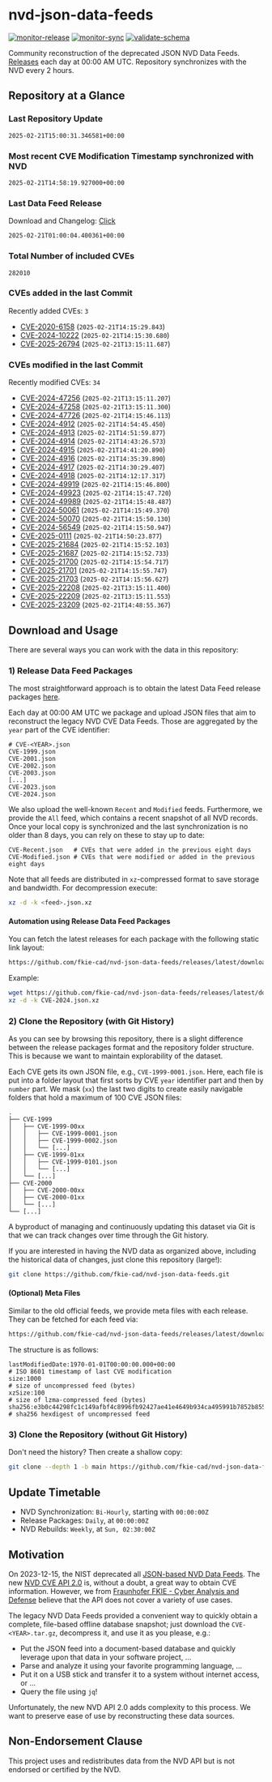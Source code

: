 # nvd-json-data-feeds

[![monitor-release](https://github.com/fkie-cad/nvd-json-data-feeds/actions/workflows/monitor_release.yml/badge.svg)](https://github.com/fkie-cad/nvd-json-data-feeds/actions/workflows/monitor_release.yml)
[![monitor-sync](https://github.com/fkie-cad/nvd-json-data-feeds/actions/workflows/monitor_sync.yml/badge.svg)](https://github.com/fkie-cad/nvd-json-data-feeds/actions/workflows/monitor_sync.yml)
[![validate-schema](https://github.com/fkie-cad/nvd-json-data-feeds/actions/workflows/validate_schema.yml/badge.svg)](https://github.com/fkie-cad/nvd-json-data-feeds/actions/workflows/validate_schema.yml)

Community reconstruction of the deprecated JSON NVD Data Feeds.
[Releases](https://github.com/fkie-cad/nvd-json-data-feeds/releases/latest) each day at 00:00 AM UTC.
Repository synchronizes with the NVD every 2 hours.

## Repository at a Glance

### Last Repository Update

```plain
2025-02-21T15:00:31.346581+00:00
```

### Most recent CVE Modification Timestamp synchronized with NVD

```plain
2025-02-21T14:58:19.927000+00:00
```

### Last Data Feed Release

Download and Changelog: [Click](https://github.com/fkie-cad/nvd-json-data-feeds/releases/latest)

```plain
2025-02-21T01:00:04.400361+00:00
```

### Total Number of included CVEs

```plain
282010
```

### CVEs added in the last Commit

Recently added CVEs: `3`

- [CVE-2020-6158](CVE-2020/CVE-2020-61xx/CVE-2020-6158.json) (`2025-02-21T14:15:29.843`)
- [CVE-2024-10222](CVE-2024/CVE-2024-102xx/CVE-2024-10222.json) (`2025-02-21T14:15:30.680`)
- [CVE-2025-26794](CVE-2025/CVE-2025-267xx/CVE-2025-26794.json) (`2025-02-21T13:15:11.687`)


### CVEs modified in the last Commit

Recently modified CVEs: `34`

- [CVE-2024-47256](CVE-2024/CVE-2024-472xx/CVE-2024-47256.json) (`2025-02-21T13:15:11.207`)
- [CVE-2024-47258](CVE-2024/CVE-2024-472xx/CVE-2024-47258.json) (`2025-02-21T13:15:11.300`)
- [CVE-2024-47726](CVE-2024/CVE-2024-477xx/CVE-2024-47726.json) (`2025-02-21T14:15:46.113`)
- [CVE-2024-4912](CVE-2024/CVE-2024-49xx/CVE-2024-4912.json) (`2025-02-21T14:54:45.450`)
- [CVE-2024-4913](CVE-2024/CVE-2024-49xx/CVE-2024-4913.json) (`2025-02-21T14:51:59.877`)
- [CVE-2024-4914](CVE-2024/CVE-2024-49xx/CVE-2024-4914.json) (`2025-02-21T14:43:26.573`)
- [CVE-2024-4915](CVE-2024/CVE-2024-49xx/CVE-2024-4915.json) (`2025-02-21T14:41:20.890`)
- [CVE-2024-4916](CVE-2024/CVE-2024-49xx/CVE-2024-4916.json) (`2025-02-21T14:35:39.890`)
- [CVE-2024-4917](CVE-2024/CVE-2024-49xx/CVE-2024-4917.json) (`2025-02-21T14:30:29.407`)
- [CVE-2024-4918](CVE-2024/CVE-2024-49xx/CVE-2024-4918.json) (`2025-02-21T14:12:17.317`)
- [CVE-2024-49919](CVE-2024/CVE-2024-499xx/CVE-2024-49919.json) (`2025-02-21T14:15:46.800`)
- [CVE-2024-49923](CVE-2024/CVE-2024-499xx/CVE-2024-49923.json) (`2025-02-21T14:15:47.720`)
- [CVE-2024-49989](CVE-2024/CVE-2024-499xx/CVE-2024-49989.json) (`2025-02-21T14:15:48.487`)
- [CVE-2024-50061](CVE-2024/CVE-2024-500xx/CVE-2024-50061.json) (`2025-02-21T14:15:49.370`)
- [CVE-2024-50070](CVE-2024/CVE-2024-500xx/CVE-2024-50070.json) (`2025-02-21T14:15:50.130`)
- [CVE-2024-56549](CVE-2024/CVE-2024-565xx/CVE-2024-56549.json) (`2025-02-21T14:15:50.947`)
- [CVE-2025-0111](CVE-2025/CVE-2025-01xx/CVE-2025-0111.json) (`2025-02-21T14:50:23.877`)
- [CVE-2025-21684](CVE-2025/CVE-2025-216xx/CVE-2025-21684.json) (`2025-02-21T14:15:52.103`)
- [CVE-2025-21687](CVE-2025/CVE-2025-216xx/CVE-2025-21687.json) (`2025-02-21T14:15:52.733`)
- [CVE-2025-21700](CVE-2025/CVE-2025-217xx/CVE-2025-21700.json) (`2025-02-21T14:15:54.717`)
- [CVE-2025-21701](CVE-2025/CVE-2025-217xx/CVE-2025-21701.json) (`2025-02-21T14:15:55.747`)
- [CVE-2025-21703](CVE-2025/CVE-2025-217xx/CVE-2025-21703.json) (`2025-02-21T14:15:56.627`)
- [CVE-2025-22208](CVE-2025/CVE-2025-222xx/CVE-2025-22208.json) (`2025-02-21T13:15:11.400`)
- [CVE-2025-22209](CVE-2025/CVE-2025-222xx/CVE-2025-22209.json) (`2025-02-21T13:15:11.553`)
- [CVE-2025-23209](CVE-2025/CVE-2025-232xx/CVE-2025-23209.json) (`2025-02-21T14:48:55.367`)


## Download and Usage

There are several ways you can work with the data in this repository:

### 1) Release Data Feed Packages

The most straightforward approach is to obtain the latest Data Feed release packages [here](https://github.com/fkie-cad/nvd-json-data-feeds/releases/latest).

Each day at 00:00 AM UTC we package and upload JSON files that aim to reconstruct the legacy NVD CVE Data Feeds.
Those are aggregated by the `year` part of the CVE identifier:

```
# CVE-<YEAR>.json
CVE-1999.json
CVE-2001.json
CVE-2002.json
CVE-2003.json
[...]
CVE-2023.json
CVE-2024.json
```

We also upload the well-known `Recent` and `Modified` feeds.
Furthermore, we provide the `All` feed, which contains a recent snapshot of all NVD records.
Once your local copy is synchronized and the last synchronization is no older than 8 days, you can rely on these to stay up to date:

```plain
CVE-Recent.json   # CVEs that were added in the previous eight days
CVE-Modified.json # CVEs that were modified or added in the previous eight days
```

Note that all feeds are distributed in `xz`-compressed format to save storage and bandwidth.
For decompression execute:

```sh
xz -d -k <feed>.json.xz
```

#### Automation using Release Data Feed Packages

You can fetch the latest releases for each package with the following static link layout:

```sh
https://github.com/fkie-cad/nvd-json-data-feeds/releases/latest/download/CVE-<YEAR>.json.xz
```

Example:

```sh
wget https://github.com/fkie-cad/nvd-json-data-feeds/releases/latest/download/CVE-2024.json.xz
xz -d -k CVE-2024.json.xz
```

### 2) Clone the Repository (with Git History)

As you can see by browsing this repository, there is a slight difference between the release packages format and the repository folder structure.
This is because we want to maintain explorability of the dataset.

Each CVE gets its own JSON file, e.g., `CVE-1999-0001.json`.
Here, each file is put into a folder layout that first sorts by CVE `year` identifier part and then by `number` part.
We mask (`xx`) the last two digits to create easily navigable folders that hold a maximum of 100 CVE JSON files:

```plain
.
├── CVE-1999
│   ├── CVE-1999-00xx
│   │   ├── CVE-1999-0001.json
│   │   ├── CVE-1999-0002.json
│   │   └── [...]
│   ├── CVE-1999-01xx
│   │   ├── CVE-1999-0101.json
│   │   └── [...]
│   └── [...]
├── CVE-2000
│   ├── CVE-2000-00xx
│   ├── CVE-2000-01xx
│   └── [...]
└── [...]
```

A byproduct of managing and continuously updating this dataset via Git is that we can track changes over time through the Git history.

If you are interested in having the NVD data as organized above, including the historical data of changes, just clone this repository (large!):

```sh
git clone https://github.com/fkie-cad/nvd-json-data-feeds.git
```

#### (Optional) Meta Files

Similar to the old official feeds, we provide meta files with each release. They can be fetched for each feed via:

```sh
https://github.com/fkie-cad/nvd-json-data-feeds/releases/latest/download/CVE-<YEAR>.meta
```

The structure is as follows:

```plain
lastModifiedDate:1970-01-01T00:00:00.000+00:00                          # ISO 8601 timestamp of last CVE modification
size:1000                                                               # size of uncompressed feed (bytes)
xzSize:100                                                              # size of lzma-compressed feed (bytes)
sha256:e3b0c44298fc1c149afbf4c8996fb92427ae41e4649b934ca495991b7852b855 # sha256 hexdigest of uncompressed feed
```

### 3) Clone the Repository (without Git History)

Don't need the history? Then create a shallow copy:

```sh
git clone --depth 1 -b main https://github.com/fkie-cad/nvd-json-data-feeds.git
```


## Update Timetable

* NVD Synchronization: `Bi-Hourly`, starting with `00:00:00Z`
* Release Packages: `Daily`, at `00:00:00Z`
* NVD Rebuilds: `Weekly`, at `Sun, 02:30:00Z`


## Motivation

On 2023-12-15, the NIST deprecated all [JSON-based NVD Data Feeds](https://nvd.nist.gov/vuln/data-feeds#divRetirementBanner-1).
The new [NVD CVE API 2.0](https://nvd.nist.gov/developers/vulnerabilities) is, without a doubt, a great way to obtain CVE information.
However, we from [Fraunhofer FKIE - Cyber Analysis and Defense](https://www.fkie.fraunhofer.de/en/departments/cad.html) believe that the API does not cover a variety of use cases.

The legacy NVD Data Feeds provided a convenient way to quickly obtain a complete, file-based offline database snapshot; just download the `CVE-<YEAR>.tar.gz`, decompress it, and use it as you please, e.g.:

- Put the JSON feed into a document-based database and quickly leverage upon that data in your software project, ...
- Parse and analyze it using your favorite programming language, ...
- Put it on a USB stick and transfer it to a system without internet access, or ...
- Query the file using `jq`!

Unfortunately, the new NVD API 2.0 adds complexity to this process.
We want to preserve ease of use by reconstructing these data sources.

## Non-Endorsement Clause

This project uses and redistributes data from the NVD API but is not endorsed or certified by the NVD.